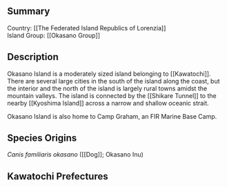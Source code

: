 ## Summary

Country: [[The Federated Island Republics of Lorenzia]]  
Island Group: [[Okasano Group]]  
## Description

Okasano Island is a moderately sized island belonging to [[Kawatochi]]. There are several large cities in the south of the island along the coast, but the interior and the north of the island is largely rural towns amidst the mountain valleys. The island is connected by the [[Shikare Tunnel]] to the nearby [[Kyoshima Island]] across a narrow and shallow oceanic strait.

Okasano Island is also home to Camp Graham, an FIR Marine Base Camp.
## Species Origins

_Canis familiaris okasano_ ([[Dog]]; Okasano Inu)
## Kawatochi Prefectures